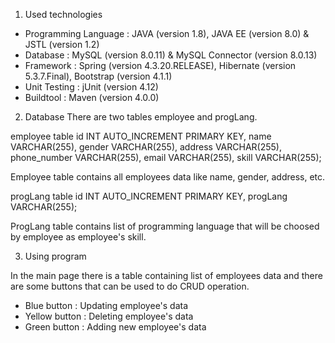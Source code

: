 1. Used technologies
- Programming Language : JAVA (version 1.8), JAVA EE (version 8.0) & JSTL (version 1.2)
- Database : MySQL (version 8.0.11) & MySQL Connector (version 8.0.13)
- Framework : Spring (version 4.3.20.RELEASE), Hibernate (version 5.3.7.Final), Bootstrap (version 4.1.1)
- Unit Testing : jUnit (version 4.12)
- Buildtool : Maven (version 4.0.0)


2. Database
There are two tables employee and progLang.

employee table
id INT AUTO_INCREMENT PRIMARY KEY,
name VARCHAR(255),
gender VARCHAR(255),
address VARCHAR(255),
phone_number VARCHAR(255),
email VARCHAR(255),
skill VARCHAR(255);

Employee table contains all employees data like name, gender, address, etc.

progLang table
id INT AUTO_INCREMENT PRIMARY KEY,
progLang VARCHAR(255);

ProgLang table contains list of programming language that will be choosed by employee as employee's skill.


3. Using program

In the main page there is a table containing list of employees data and there are some buttons that can be used to do
CRUD operation.

- Blue button : Updating employee's data
- Yellow button : Deleting employee's data
- Green button : Adding new employee's data
